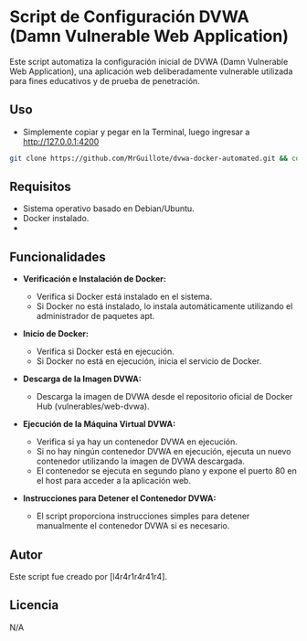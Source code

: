 # Script de Configuración DVWA (Damn Vulnerable Web Application)

Este script automatiza la configuración inicial de DVWA (Damn Vulnerable Web Application), una aplicación web deliberadamente vulnerable utilizada para fines educativos y de prueba de penetración.

## Uso

- Simplemente copiar y pegar en la Terminal, luego ingresar a http://127.0.0.1:4200
  
```bash
git clone https://github.com/MrGuillote/dvwa-docker-automated.git && cd dvwa-docker-automated && chmod +x dvwa-docker.sh && ./dvwa-docker.sh && cd .. && rm -rf dvwa-docker-automated
```

## Requisitos
- Sistema operativo basado en Debian/Ubuntu.
- Docker instalado.
- 
## Funcionalidades

- **Verificación e Instalación de Docker:**  
  - Verifica si Docker está instalado en el sistema.
  - Si Docker no está instalado, lo instala automáticamente utilizando el administrador de paquetes apt.

- **Inicio de Docker:**  
  - Verifica si Docker está en ejecución.
  - Si Docker no está en ejecución, inicia el servicio de Docker.

- **Descarga de la Imagen DVWA:**  
  - Descarga la imagen de DVWA desde el repositorio oficial de Docker Hub (vulnerables/web-dvwa).

- **Ejecución de la Máquina Virtual DVWA:**  
  - Verifica si ya hay un contenedor DVWA en ejecución.
  - Si no hay ningún contenedor DVWA en ejecución, ejecuta un nuevo contenedor utilizando la imagen de DVWA descargada.
  - El contenedor se ejecuta en segundo plano y expone el puerto 80 en el host para acceder a la aplicación web.

- **Instrucciones para Detener el Contenedor DVWA:**  
  - El script proporciona instrucciones simples para detener manualmente el contenedor DVWA si es necesario.

## Autor
Este script fue creado por [l4r4r1r4r41r4].

## Licencia
N/A
